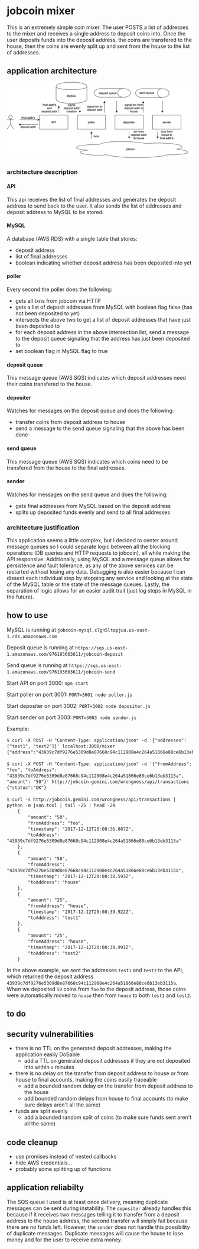 # jobcoin mixer
This is an extremely simple coin mixer. The user POSTS a list of addresses to the mixer and receives a single address to deposit coins into. Once the user deposits funds into the deposit address, the coins are transfered to the house, then the coins are evenly split up and sent from the house to the list of addresses.

## application architecture
![diagram](jobcoin_diagram.png)

### architecture description
#### API
This api receives the list of final addresses and generates the deposit address to send back to the user. It also sends the list of addresses and deposit address to MySQL to be stored.

#### MySQL
A database (AWS RDS) with a single table that stores:
* deposit address
* list of final addresses
* boolean indicating whether deposit address has been deposited into yet

#### poller
Every second the poller does the following:
* gets all txns from jobcoin via HTTP
* gets a list of deposit addresses from MySQL with boolean flag false (has not been deposited to yet)
* intersects the above two to get a list of deposit addresses that have just been deposited to
* for each deposit address in the above intersection list, send a message to the deposit queue signaling that the address has just been deposited to
* set boolean flag in MySQL flag to true

#### deposit queue
This message queue (AWS SQS) indicates which deposit addresses need their coins transfered to the house.

#### depositer
Watches for messages on the deposit queue and does the following:
* transfer coins from deposit address to house
* send a message to the send queue signaling that the above has been done

#### send queue
This message queue (AWS SQS) indicates which coins need to be transfered from the house to the final addresses.

#### sender
Watches for messages on the send queue and does the following:
* gets final addresses from MySQL based on the deposit address
* splits up deposited funds evenly and send to all final addresses

### architecture justification
This application seems a little complex, but I decided to center around message queues so I could separate logic between all the blocking operations (DB queries and HTTP requests to jobcoin), all while making the API responsive. Additionally, using MySQL and a message queue allows for persistence and fault tolerance, as any of the above services can be restarted without losing any data. Debugging is also easier because I can dissect each individual step by stopping any service and looking at the state of the MySQL table or the state of the message queues. Lastly, the separation of logic allows for an easier audit trail (just log steps in MySQL in the future).

## how to use
MySQL is running at `jobcoin-mysql.c7gn5ltapjua.us-east-1.rds.amazonaws.com`

Deposit queue is running at `https://sqs.us-east-1.amazonaws.com/976193603611/jobcoin-deposit`

Send queue is running at `https://sqs.us-east-1.amazonaws.com/976193603611/jobcoin-send`

Start API on port 3000: `npm start`

Start poller on port 3001: `PORT=3001 node poller.js`

Start depositer on port 3002: `PORT=3002 node depositer.js`

Start sender on port 3003: `PORT=3003 node sender.js`

Example:
```
$ curl -X POST -H "Content-Type: application/json" -d '{"addresses": ["test1", "test2"]}' localhost:3000/mixer
{"address":"43939c7df9276e5309d8e87668c94c112908e4c264a51866e88ce6b13eb3115a"}

$ curl -X POST -H "Content-Type: application/json" -d '{"fromAddress": "foo", "toAddress": "43939c7df9276e5309d8e87668c94c112908e4c264a51866e88ce6b13eb3115a", "amount": "50"}' http://jobcoin.gemini.com/wrongness/api/transactions
{"status":"OK"}

$ curl -s http://jobcoin.gemini.com/wrongness/api/transactions | python -m json.tool | tail -25 | head -24
    {
        "amount": "50",
        "fromAddress": "foo",
        "timestamp": "2017-12-12T20:08:36.887Z",
        "toAddress": "43939c7df9276e5309d8e87668c94c112908e4c264a51866e88ce6b13eb3115a"
    },
    {
        "amount": "50",
        "fromAddress": "43939c7df9276e5309d8e87668c94c112908e4c264a51866e88ce6b13eb3115a",
        "timestamp": "2017-12-12T20:08:38.593Z",
        "toAddress": "house"
    },
    {
        "amount": "25",
        "fromAddress": "house",
        "timestamp": "2017-12-12T20:08:39.922Z",
        "toAddress": "test1"
    },
    {
        "amount": "25",
        "fromAddress": "house",
        "timestamp": "2017-12-12T20:08:39.991Z",
        "toAddress": "test2"
    }
```
In the above example, we sent the addresses `test1` and `test2` to the API, which returned the deposit address `43939c7df9276e5309d8e87668c94c112908e4c264a51866e88ce6b13eb3115a`. When we deposited `50` coins from `foo` to the deposit address, those coins were automatically moved to `house` then from `house` to both `test1` and `test2`.

## to do

## security vulnerabilities
* there is no TTL on the generated deposit addresses, making the application easily DoSable
    * add a TTL on generated deposit addresses if they are not deposited into within `x` minutes
* there is no delay on the transfer from deposit address to house or from house to final accounts, making the coins easily traceable
    * add a bounded random delay on the transfer from deposit address to the house
    * add bounded random delays from house to final accounts (to make sure delays aren't all the same)
* funds are split evenly
    * add a bounded random split of coins (to make sure funds sent aren't all the same)

## code cleanup
* use promises instead of nested callbacks
* hide AWS credentials...
* probably some splitting up of functions

## application reliabilty
The SQS queue I used is at least once delivery, meaning duplicate messages can be sent during instability. The `depositer` already handles this because if it receives two messages telling it to transfer from a deposit address to the house address, the second transfer will simply fail because there are no funds left. However, the `sender` does not handle this possibility of duplicate messages. Duplicate messages will cause the house to lose money and for the user to receive extra money.
